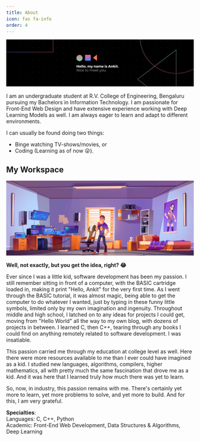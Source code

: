 ```yaml
---
title: About
icon: fas fa-info
order: 4
---
```



<!-- > **Note**: Add Markdown syntax content to file `_tabs/about.md` and it will show up on this page. -->
![About banner](/assets/img/about_banner.png)

I am an undergraduate student at R.V. College of Engineering, Bengaluru pursuing my Bachelors in Information Technology. I am passionate for Front-End Web Design and have extensive experience working with Deep Learning Models as well. I am always eager to learn and adapt to different environments.  

I can usually be found doing two things:
- Binge watching TV-shows/movies, or
- Coding (Learning as of now 😜️).   

## My Workspace
![My Space](/assets/img/myspace.webp)  

**Well, not exactly, but you get the idea, right? 😂️**



Ever since I was a little kid, software development has been my passion. I still remember sitting in front of a computer, with the BASIC cartridge loaded in, making it print "Hello, Ankit" for the very first time. As I went through the BASIC tutorial, it was almost magic, being able to get the computer to do whatever I wanted, just by typing in these funny little symbols, limited only by my own imagination and ingenuity. Throughout middle and high school, I latched on to any ideas for projects I could get, moving from "Hello World" all the way to my own blog, with dozens of projects in between. I learned C, then C++, tearing through any books I could find on anything remotely related to software development. I was insatiable.

This passion carried me through my education at college level as well. Here there were more resources available to me than I ever could have imagined as a kid. I studied new languages, algorithms, compilers, higher mathematics, all with pretty much the same fascination that drove me as a kid. And it was here that I learned truly how much there was yet to learn.

So, now, in industry, this passion remains with me. There's certainly yet more to learn, yet more problems to solve, and yet more to build. And for this, I am very grateful.

**Specialties**:  
Languages: C, C++, Python  
Academic: Front-End Web Development, Data Structures & Algorithms, Deep Learning 